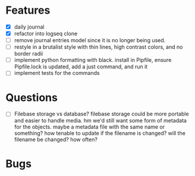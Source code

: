 # Features
- [x] daily journal
- [x] refactor into logseq clone
- [ ] remove journal entries model since it is no longer being used.
- [ ] restyle in a brutalist style with thin lines,
      high contrast colors, and no border radii
- [ ] implement python formatting with black. install in Pipfile,
      ensure Pipfile.lock is updated, add a just command, and run it
- [ ] implement tests for the commands

# Questions
- [ ] Filebase storage vs database? filebase storage could
      be more portable and easier to handle media. hm we'd
      still want some form of metadata for the objects. maybe
      a metadata file with the same name or something? how tenable
      to update if the filename is changed? will the filename be changed?
      how often?

# Bugs
